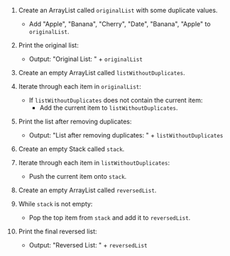 1. Create an ArrayList called `originalList` with some duplicate values.
   - Add "Apple", "Banana", "Cherry", "Date", "Banana", "Apple" to `originalList`.

2. Print the original list:
   - Output: "Original List: " + `originalList`

3. Create an empty ArrayList called `listWithoutDuplicates`.

4. Iterate through each item in `originalList`:
   - If `listWithoutDuplicates` does not contain the current item:
     - Add the current item to `listWithoutDuplicates`.

5. Print the list after removing duplicates:
   - Output: "List after removing duplicates: " + `listWithoutDuplicates`

6. Create an empty Stack called `stack`.

7. Iterate through each item in `listWithoutDuplicates`:
   - Push the current item onto `stack`.

8. Create an empty ArrayList called `reversedList`.

9. While `stack` is not empty:
   - Pop the top item from `stack` and add it to `reversedList`.

10. Print the final reversed list:
    - Output: "Reversed List: " + `reversedList`

